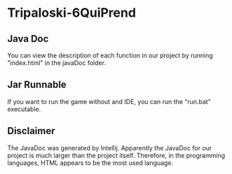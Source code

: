 # Tripaloski-6QuiPrend

## Java Doc
You can view the description of each function in our project by running "index.html" in the javaDoc folder.

## Jar Runnable
If you want to run the game without and IDE, you can run the "run.bat" executable.

## Disclaimer
The JavaDoc was generated by Intellij. 
Apparently the JavaDoc for our project is much larger than the project itself.
Therefore, in the programming languages, HTML appears to be the most used language.

